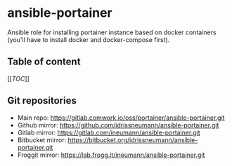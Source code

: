 # ansible-portainer

Ansible role for installing portainer instance based on docker containers (you'll have to install docker and docker-compose first).

## Table of content

[[_TOC_]]

## Git repositories

* Main repo: https://gitlab.comwork.io/oss/portainer/ansible-portainer.git
* Github mirror: https://github.com/idrissneumann/ansible-portainer.git
* Gitlab mirror: https://gitlab.com/ineumann/ansible-portainer.git
* Bitbucket mirror: https://bitbucket.org/idrissneumann/ansible-portainer.git
* Froggit mirror: https://lab.frogg.it/ineumann/ansible-portainer.git
